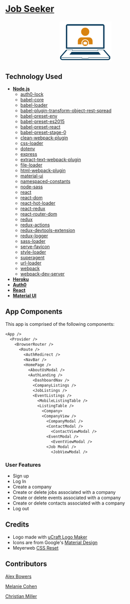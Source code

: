 # [Job Seeker](http://www.job-seeker.net/)

<h3 align="center"><img src="./src/assets/logo.png" height="125">

## Technology Used
* **[Node.js](https://nodejs.org)**
  * [auth0-lock](https://www.npmjs.com/package/auth0-lock)
  * [babel-core](https://www.npmjs.com/package/babel-core)
  * [babel-loader](https://www.npmjs.com/package/babel-loader)
  * [babel-plugin-transform-object-rest-spread](https://www.npmjs.com/package/babel-plugin-transform-object-rest-spread)
  * [babel-preset-env](https://www.npmjs.com/package/babel-preset-env)
  * [babel-preset-es2015](https://www.npmjs.com/package/babel-preset-es2015)
  * [babel-preset-react](https://www.npmjs.com/package/babel-preset-react)
  * [babel-preset-stage-0](https://www.npmjs.com/package/babel-preset-stage-0)
  * [clean-webpack-plugin](https://www.npmjs.com/package/clean-webpack-plugin)
  * [css-loader](https://www.npmjs.com/package/css-loader)
  * [dotenv](https://www.npmjs.com/package/dotenv)
  * [express](https://www.npmjs.com/package/express)
  * [extract-text-webpack-plugin](https://www.npmjs.com/package/extract-text-webpack-plugin)
  * [file-loader](https://www.npmjs.com/package/file-loader)
  * [html-webpack-plugin](https://www.npmjs.com/package/html-webpack-plugin)
  * [material-ui](https://www.npmjs.com/package/material-ui)
  * [namespaced-constants](https://www.npmjs.com/package/namespaced-constants)
  * [node-sass](https://www.npmjs.com/package/node-sass)
  * [react](https://www.npmjs.com/package/react)
  * [react-dom](https://www.npmjs.com/package/react-dom)
  * [react-hot-loader](https://www.npmjs.com/package/react-hot-loader)
  * [react-redux](https://www.npmjs.com/package/react-redux)
  * [react-router-dom](https://www.npmjs.com/package/react-router-dom)
  * [redux](https://www.npmjs.com/package/redux)
  * [redux-actions](https://www.npmjs.com/package/redux-actions)
  * [redux-devtools-extension](https://www.npmjs.com/package/redux-devtools-extension)
  * [redux-logger](https://www.npmjs.com/package/redux-logger)
  * [sass-loader](https://www.npmjs.com/package/sass-loader)
  * [serve-favicon](https://www.npmjs.com/package/serve-favicon)
  * [style-loader](https://www.npmjs.com/package/style-loader)
  * [superagent](https://www.npmjs.com/package/superagent)
  * [url-loader](https://www.npmjs.com/package/url-loader)
  * [webpack](https://www.npmjs.com/package/webpack)
  * [webpack-dev-server](https://www.npmjs.com/package/webpack-dev-server)
* **[Heroku](https://www.heroku.com/)**
* **[Auth0](https://auth0.com)**
* **[React](https://reactjs.org/)**
* **[Material UI](http://www.material-ui.com/)**

## App Components
This app is comprised of the following components:
```
<App />
  <Provider />
    <BrowserRouter />
      <Route />
        <AuthRedirect />
        <NavBar />
        <HomePage />
          <AboutUsModal />
          <AuthLanding />
            <DashboardNav />
            <CompanyListings />
            <JobListings />
            <EventListings />
              <MobileListingTable />
              <ListingTable />
                <Company>
                <CompanyView />
                  <CompanyModal />
                  <ContactModal />
                    <ContactViewModal />
                  <EventModal />
                    <EventViewModal />
                  <Job Modal />
                    <JobViewModal />
```
### User Features
* Sign up
* Log In
* Create a company
* Create or delete jobs associated with a company
* Create or delete events associated with a company
* Create or delete contacts associated with a company
* Log out


## Credits
* Logo made with [uCraft Logo Maker](https://logo-maker.ucraft.com/)
* Icons are from Google's [Material Design](https://material.io/icons/)
* Meyerweb [CSS Reset](https://meyerweb.com/eric/tools/css/reset/)


## Contributors
[Alex Bowers](https://github.com/warlordlizard)

[Melanie Cohen](https://github.com/melaniebcohen)  

[Christian Miller](https://github.com/ruskeezy)
